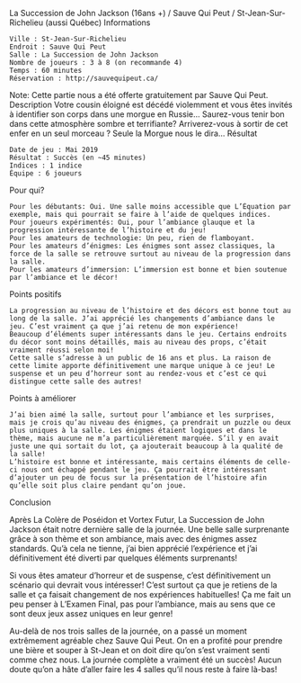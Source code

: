 
La Succession de John Jackson (16ans +) / Sauve Qui Peut / St-Jean-Sur-Richelieu (aussi Québec)
Informations

    Ville : St-Jean-Sur-Richelieu
    Endroit : Sauve Qui Peut
    Salle : La Succession de John Jackson
    Nombre de joueurs : 3 à 8 (on recommande 4)
    Temps : 60 minutes
    Réservation : http://sauvequipeut.ca/

Note: Cette partie nous a été offerte gratuitement par Sauve Qui Peut.
Description
Votre cousin éloigné est décédé violemment et vous êtes invités à identifier son corps dans une morgue en Russie… Saurez-vous tenir bon dans cette atmosphère sombre et terrifiante? Arriverez-vous à sortir de cet enfer en un seul morceau ? Seule la Morgue nous le dira…
Résultat

    Date de jeu : Mai 2019
    Résultat : Succès (en ~45 minutes)
    Indices : 1 indice
    Équipe : 6 joueurs

Pour qui?

    Pour les débutants: Oui. Une salle moins accessible que L’Équation par exemple, mais qui pourrait se faire à l’aide de quelques indices.
    Pour joueurs expérimentés: Oui, pour l’ambiance glauque et la progression intéressante de l’histoire et du jeu!
    Pour les amateurs de technologie: Un peu, rien de flamboyant.
    Pour les amateurs d’énigmes: Les énigmes sont assez classiques, la force de la salle se retrouve surtout au niveau de la progression dans la salle.
    Pour les amateurs d’immersion: L’immersion est bonne et bien soutenue par l’ambiance et le décor!

 Points positifs

    La progression au niveau de l’histoire et des décors est bonne tout au long de la salle. J’ai apprécié les changements d’ambiance dans le jeu. C’est vraiment ça que j’ai retenu de mon expérience!
    Beaucoup d’éléments super intéressants dans le jeu. Certains endroits du décor sont moins détaillés, mais au niveau des props, c’était vraiment réussi selon moi!
    Cette salle s’adresse à un public de 16 ans et plus. La raison de cette limite apporte définitivement une marque unique à ce jeu! Le suspense et un peu d’horreur sont au rendez-vous et c’est ce qui distingue cette salle des autres!

Points à améliorer

    J’ai bien aimé la salle, surtout pour l’ambiance et les surprises, mais je crois qu’au niveau des énigmes, ça prendrait un puzzle ou deux plus uniques à la salle. Les énigmes étaient logiques et dans le thème, mais aucune ne m’a particulièrement marquée. S’il y en avait juste une qui sortait du lot, ça ajouterait beaucoup à la qualité de la salle!
    L’histoire est bonne et intéressante, mais certains éléments de celle-ci nous ont échappé pendant le jeu. Ça pourrait être intéressant d’ajouter un peu de focus sur la présentation de l’histoire afin qu’elle soit plus claire pendant qu’on joue.

Conclusion

Après La Colère de Poséidon et Vortex Futur, La Succession de John Jackson était notre dernière salle de la journée. Une belle salle surprenante grâce à son thème et son ambiance, mais avec des énigmes assez standards.  Qu’à cela ne tienne, j’ai bien apprécié l’expérience et j’ai définitivement été diverti par quelques éléments surprenants!

Si vous êtes amateur d’horreur et de suspense, c’est définitivement un scénario qui devrait vous intéresser! C’est surtout ça que je retiens de la salle et ça faisait changement de nos expériences habituelles! Ça me fait un peu penser à L’Examen Final, pas pour l’ambiance, mais au sens que ce sont deux jeux assez uniques en leur genre!

Au-delà de nos trois salles de la journée, on a passé un moment extrêmement agréable chez Sauve Qui Peut. On en a profité pour prendre une bière et souper à St-Jean et on doit dire qu’on s’est vraiment senti comme chez nous. La journée complète a vraiment été un succès! Aucun doute qu’on a hâte d’aller faire les 4 salles qu’il nous reste à faire là-bas!

